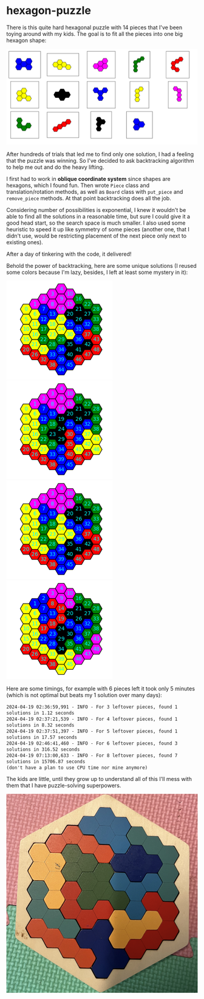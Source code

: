 # hexagon-puzzle

There is this quite hard hexagonal puzzle with 14 pieces that I've been toying around with my kids. The goal is to fit all the pieces into one big hexagon shape:

![](pieces.png)

After hundreds of trials that led me to find only one solution, I had a feeling that the puzzle was winning. So I've decided to ask backtracking algorithm to help me out and do the heavy lifting.

I first had to work in **oblique coordinate system** since shapes are hexagons, which I found fun. Then wrote `Piece` class and translation/rotation methods, as well as `Board` class with `put_piece` and `remove_piece` methods. At that point backtracking does all the job.

Considering number of possibilities is exponential, I knew it wouldn't be able to find all the solutions in a reasonable time, but sure I could give it a good head start, so the search space is much smaller. I also used some heuristic to speed it up like symmetry of some pieces (another one, that I didn't use, would be restricting placement of the next piece only next to existing ones).

After a day of tinkering with the code, it delivered! 

Behold the power of backtracking, here are some unique solutions (I reused some colors because I'm lazy, besides, I left at least some mystery in it):

![solution1](solutions/1713519591_cropped.png)
![solution3](solutions/1713527607_cropped.png)
![solution4](solutions/1713531581_cropped.png)
![solution5](solutions/1713527109_cropped.png)

Here are some timings, for example with 6 pieces left it took only 5 minutes (which is not optimal but beats my 1 solution over many days):
```
2024-04-19 02:36:59,991 - INFO - For 3 leftover pieces, found 1 solutions in 1.12 seconds
2024-04-19 02:37:21,539 - INFO - For 4 leftover pieces, found 1 solutions in 8.32 seconds
2024-04-19 02:37:51,397 - INFO - For 5 leftover pieces, found 1 solutions in 17.57 seconds
2024-04-19 02:46:41,460 - INFO - For 6 leftover pieces, found 3 solutions in 316.52 seconds
2024-04-19 07:13:00,633 - INFO - For 8 leftover pieces, found 7 solutions in 15706.87 seconds
(don't have a plan to use CPU time nor mine anymore)
```

The kids are little, until they grow up to understand all of this I'll mess with them that I have puzzle-solving superpowers.

![](sample.png)
